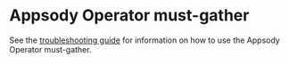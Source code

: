 # Appsody Operator must-gather

See the [troubleshooting guide](https://github.com/appsody/appsody-operator/blob/master/doc/troubleshooting.md) for information on how to use the Appsody Operator must-gather.